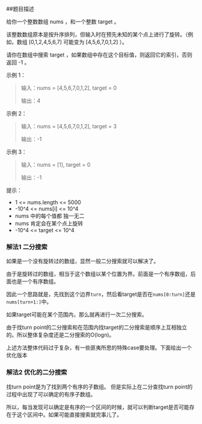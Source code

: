 ##题目描述

给你一个整数数组 nums ，和一个整数 target 。

该整数数组原本是按升序排列，但输入时在预先未知的某个点上进行了旋转。（例如，数组 [0,1,2,4,5,6,7] 可能变为 [4,5,6,7,0,1,2] ）。

请你在数组中搜索 target ，如果数组中存在这个目标值，则返回它的索引，否则返回 -1 。

 
示例 1：
>输入：nums = [4,5,6,7,0,1,2], target = 0
>
>输出：4

示例 2：
>输入：nums = [4,5,6,7,0,1,2], target = 3
>
>输出：-1

示例 3：
>输入：nums = [1], target = 0
>
>输出：-1
 

提示：
- 1 <= nums.length <= 5000
- -10^4 <= nums[i] <= 10^4
- nums 中的每个值都 独一无二
- nums 肯定会在某个点上旋转
- -10^4 <= target <= 10^4

### 解法1 二分搜索
如果是一个没有旋转过的数组，显然一般二分搜索就可以解决了。

由于是旋转过的数组，相当于这个数组以某个位置为界。前面是一个有序数组，后面也是一个有序数组。

因此一个思路就是，先找到这个边界`turn`，然后看target是否在`nums[0:turn]`还是`nums[turn+1:]`中。

如果target可能在某个范围内，那么就再进行一次二分搜索。

由于找turn point的二分搜索和在范围内找target的二分搜索是顺序上互相独立的。所以整体复杂度还是二分搜索的O(logn)。

上述方法整体代码过于复杂，有一些匪夷所思的特殊case要处理。下面给出一个优化版本

### 解法2 优化的二分搜索
找turn point是为了找到两个有序的子数组。
但是实际上在二分查找turn point的过程中出现了可以确定的有序子数组。

所以，每当发现可以确定是有序的一个区间的时候，就可以判断target是否可能存在于这个区间中。如果可能直接搜索就完事儿了。

